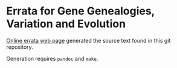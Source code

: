 # Errata for Gene Genealogies, Variation and Evolution

[Online errata web page](https://castedo.com/misc/ggve_errata.html)
generated the source text found in this git repository.

Generation requires `pandoc` and `make`.

